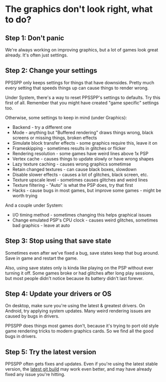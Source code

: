 # The graphics don't look right, what to do?

## Step 1: Don't panic

We're always working on improving graphics, but a lot of games look great already.  It's often just settings.

## Step 2: Change your settings

PPSSPP only keeps settings for things that have downsides.  Pretty much every setting that speeds things up can cause things to render wrong.

Under System, there's a way to reset PPSSPP's settings to defaults. Try this first of all.  Remember that you might have created "game specific" settings too.

Otherwise, some settings to keep in mind (under Graphics):

* Backend - try a different one
* Mode - anything but "Buffered rendering" draws things wrong, black screens or missing things, broken effects
* Simulate block transfer effects - some graphics require this, leave it on
* Frameskipping - sometimes results in glitches or flicker
* Rendering resolution - some games have weird lines above 1x PSP
* Vertex cache - causes things to update slowly or have wrong shapes
* Lazy texture caching - causes wrong graphics sometimse
* Retain changed textures - can cause black boxes, slowdown
* Disable slower effects - causes a lot of glitches, black screen, etc.
* Texture upscale level - sometimes causes glitches and weird lines
* Texture filtering - "Auto" is what the PSP does, try that first
* Hacks - cause bugs in most games, but improve some games - might be worth trying

And a couple under System:

* I/O timing method - sometimes changing this helps graphical issues
* Change emulated PSP's CPU clock - causes weird glitches, sometimes bad graphics - leave at auto

## Step 3: Stop using that save state

Sometimes even after we've fixed a bug, save states keep that bug around.  Save in game and restart the game.

Also, using save states only is kinda like playing on the PSP without ever turning it off.  Some games broke or had glitches after long play sessions, but most people didn't notice because its battery didn't last forever.

## Step 4: Update your drivers or OS

On desktop, make sure you're using the latest & greatest drivers.  On Android, try applying system updates.  Many weird rendering issues are caused by bugs in drivers.

PPSSPP does things most games don't, because it's trying to port old style game rendering tricks to modern graphics cards.  So we find all the good bugs in drivers.

## Step 5: Try the latest version

PPSSPP often gets fixes and updates.  Even if you're using the latest stable version, the [latest git build](http://ppsspp.org/downloads.html#devbuilds) may work even better, and may have already fixed any issue you're hitting.